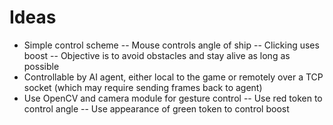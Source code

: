 # Ideas
- Simple control scheme
    -- Mouse controls angle of ship
    -- Clicking uses boost
    -- Objective is to avoid obstacles and stay alive as long as 
       possible
- Controllable by AI agent, either local to the game or remotely
  over a TCP socket (which may require sending frames back to agent)
- Use OpenCV and camera module for gesture control
    -- Use red token to control angle
    -- Use appearance of green token to control boost
